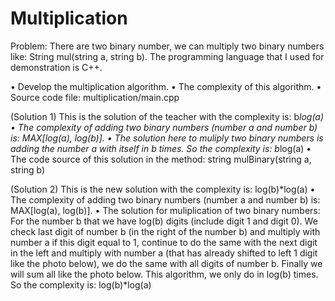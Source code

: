 # Multiplication
Problem: There are two binary number, we can multiply two binary numbers like: String mul(string a, string b). 
The programming language that I used for demonstration is C++.

• Develop the multiplication algorithm.
• The complexity of this algorithm.
• Source code file: multiplication/main.cpp

(Solution 1) This is the solution of the teacher with the complexity is: b*log(a)
• The complexity of adding two binary numbers (number a and number b) is: MAX[log(a), log(b)].
• The solution here to muliply two binary numbers is adding the number a with itself in b times. So the complexity is: b*log(a)
• The code source of this solution in the method: string mulBinary(string a, string b)


(Solution 2) This is the new solution with the complexity is: log(b)*log(a)
• The complexity of adding two binary numbers (number a and number b) is: MAX[log(a), log(b)].
• The solution for muliplication of two binary numbers: For the number b that we have log(b) digits (include digit 1 and digit 0). We check last digit of number b (in the right of the number b) and multiply with number a if this digit equal to 1, continue to do the same with the next digit in the left and multiply with number a (that has already shifted to left 1 digit like the photo below), we do the same with all digits of number b. Finally we will sum all like the photo below. This algorithm, we only do in log(b) times. So the complexity is: log(b)*log(a)
